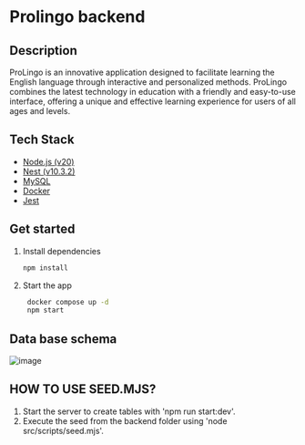 # Prolingo backend

## Description
ProLingo is an innovative application designed to facilitate learning the English language through interactive and personalized methods. ProLingo combines the latest technology in education with a friendly and easy-to-use interface, offering a unique and effective learning experience for users of all ages and levels.

## Tech Stack
- [Node.js (v20)](https://nodejs.org/en) 
- [Nest (v10.3.2)](https://github.com/nestjs/nest)
- [MySQL](https://www.mysql.com/)
- [Docker](https://www.docker.com/)
- [Jest](https://jestjs.io/)

## Get started

1. Install dependencies

   ```bash
   npm install
   ```

2. Start the app

   ```bash
    docker compose up -d
    npm start
   ```


## Data base schema

![image](https://github.com/No-Country/c18-95-t-react-native/assets/101225151/053db144-87b9-4f3e-b4bb-2d7a7de2c10e)

## HOW TO USE SEED.MJS?

1. Start the server to create tables with 'npm run start:dev'.
2. Execute the seed from the backend folder using 'node src/scripts/seed.mjs'.